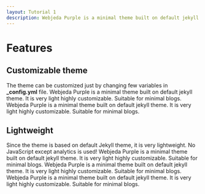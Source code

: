 ```yaml
---
layout: Tutorial 1
description: Webjeda Purple is a minimal theme built on default jekyll theme. It is very light highly customizable. Suitable for minimal blogs. Webjeda Purple is a minimal theme built on default jekyll theme. It is very light highly customizable. Suitable for minimal blogs. Webjeda Purple is a minimal theme built on default jekyll theme. It is very light highly customizable. Suitable for minimal blogs.
---
```


# Features

## Customizable theme
The theme can be customized just by changing few variables in **_config.yml** file.
Webjeda Purple is a minimal theme built on default jekyll theme. It is very light highly customizable. Suitable for minimal blogs.
Webjeda Purple is a minimal theme built on default jekyll theme. It is very light highly customizable. Suitable for minimal blogs.

## Lightweight
Since the theme is based on default Jekyll theme, it is very lightweight. No JavaScript except analytics is used!
Webjeda Purple is a minimal theme built on default jekyll theme. It is very light highly customizable. Suitable for minimal blogs.
Webjeda Purple is a minimal theme built on default jekyll theme. It is very light highly customizable. Suitable for minimal blogs.
Webjeda Purple is a minimal theme built on default jekyll theme. It is very light highly customizable. Suitable for minimal blogs.

